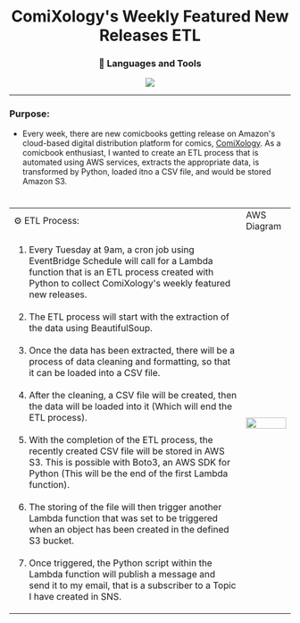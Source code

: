 <h1 align="center">ComiXology's Weekly Featured New Releases ETL</h1>

<h3 align="center">🧰 Languages and Tools</h3>
<p align="center">
<img src="https://user-images.githubusercontent.com/97479656/214594812-e19961c9-00cd-4c7a-9c56-5b8b45f9ed13.png">
</p>
<hr>

### Purpose:
* Every week, there are new comicbooks getting release on Amazon's cloud-based digital distribution platform for comics, [ComiXology](https://www.amazon.com/kindle-dbs/comics-store/home/ "Amazon's ComiXology"). As a comicbook enthusiast, I wanted to create an ETL process that is automated using AWS services, extracts the appropriate data, is transformed by Python, loaded itno a CSV file, and would be stored Amazon S3.
#

<div>

<table align="center">

<tr>
<td>⚙ ETL Process:</td>
<td>AWS Diagram</td>
</tr>

<tr>
<td width="400px">
<ol>
<li>Every Tuesday at 9am, a cron job using EventBridge Schedule will call for a Lambda function that is an ETL process created with Python to collect ComiXology's weekly featured new releases.</li>
<br>
<li>The ETL process will start with the extraction of the data using BeautifulSoup.</li>
<br>
<li>Once the data has been extracted, there will be a process of data cleaning and formatting, so that it can be loaded into a CSV file.</li>
<br>
<li>After the cleaning, a CSV file will be created, then the data will be loaded into it (Which will end the ETL process).</li>
<br>
<li>With the completion of the ETL process, the recently created CSV file will be stored in AWS S3. This is possible with Boto3, an AWS SDK for Python (This will be the end of the first Lambda function).</li>
<br>
<li>The storing of the file will then trigger another Lambda function that was set to be triggered when an object has been created in the defined S3 bucket.</li> 
<br>
<li>Once triggered, the Python script within the Lambda function will publish a message and send it to my email, that is a subscriber to a Topic I have created in SNS.</li> 
</ol>
</td>

<td>
<img height="100%" width="100%" src="https://user-images.githubusercontent.com/97479656/214634385-496ebeb6-ab5b-4c9c-b904-5344ff3aec67.png">
</td>
</tr>

</table>

</div>
